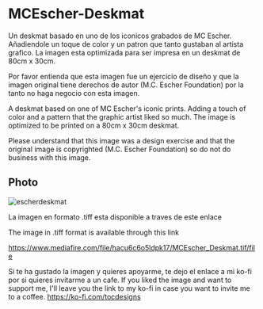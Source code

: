 # MCEscher-Deskmat  

Un deskmat basado en uno de los iconicos grabados de MC Escher. Añadiendole un toque de color y un patron que tanto gustaban al artista grafico. La imagen esta optimizada para ser impresa en un deskmat de 80cm x 30cm.

Por favor entienda que esta imagen fue un ejercicio de diseño y que la imagen original tiene derechos de autor (M.C. Escher Foundation) por la tanto no haga negocio con esta imagen.


A deskmat based on one of MC Escher's iconic prints. Adding a touch of color and a pattern that the graphic artist liked so much. The image is optimized to be printed on a 80cm x 30cm deskmat.

Please understand that this image was a design exercise and that the original image is copyrighted (M.C. Escher Foundation) so do not do business with this image.

## Photo
![escherdeskmat](https://user-images.githubusercontent.com/92544033/169921968-64b098c9-63a8-48b7-9212-da7bb4999d71.jpg)

La imagen en formato .tiff esta disponible a traves de este enlace

The image in .tiff format is available through this link 

https://www.mediafire.com/file/hacu6c6o5ldpk17/MCEscher_Deskmat.tif/file



Si te ha gustado la imagen y quieres apoyarme, te dejo el enlace a mi ko-fi por si quieres invitarme a un cafe.
If you liked the image and want to support me, I'll leave you the link to my ko-fi in case you want to invite me to a coffee.
https://ko-fi.com/tocdesigns

